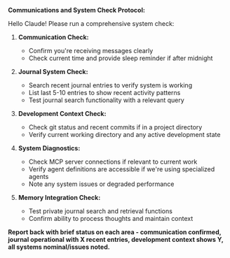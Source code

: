 **Communications and System Check Protocol:**

Hello Claude! Please run a comprehensive system check:

1. **Communication Check:**
   - Confirm you're receiving messages clearly
   - Check current time and provide sleep reminder if after midnight

2. **Journal System Check:**
   - Search recent journal entries to verify system is working
   - List last 5-10 entries to show recent activity patterns
   - Test journal search functionality with a relevant query

3. **Development Context Check:**
   - Check git status and recent commits if in a project directory  
   - Verify current working directory and any active development state

4. **System Diagnostics:**
   - Check MCP server connections if relevant to current work
   - Verify agent definitions are accessible if we're using specialized agents
   - Note any system issues or degraded performance

5. **Memory Integration Check:**
   - Test private journal search and retrieval functions
   - Confirm ability to process thoughts and maintain context

**Report back with brief status on each area - communication confirmed, journal operational with X recent entries, development context shows Y, all systems nominal/issues noted.**

